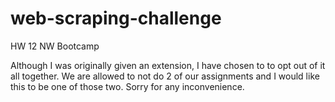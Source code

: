 # web-scraping-challenge
HW 12 NW Bootcamp

Although I was originally given an extension, I have chosen to to opt out of it all together. We are allowed to not do 2 of our assignments and I would like this to be one of those two. Sorry for any inconvenience. 
